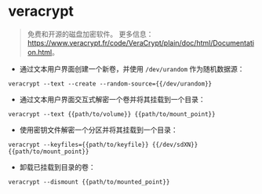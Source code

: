 # veracrypt

> 免费和开源的磁盘加密软件。
> 更多信息：<https://www.veracrypt.fr/code/VeraCrypt/plain/doc/html/Documentation.html>。

- 通过文本用户界面创建一个新卷，并使用 `/dev/urandom` 作为随机数据源：

`veracrypt --text --create --random-source={{/dev/urandom}}`

- 通过文本用户界面交互式解密一个卷并将其挂载到一个目录：

`veracrypt --text {{path/to/volume}} {{path/to/mount_point}}`

- 使用密钥文件解密一个分区并将其挂载到一个目录：

`veracrypt --keyfiles={{path/to/keyfile}} {{/dev/sdXN}} {{path/to/mount_point}}`

- 卸载已挂载到目录的卷：

`veracrypt --dismount {{path/to/mounted_point}}`